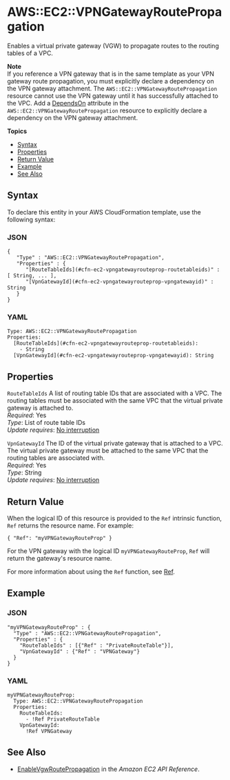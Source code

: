 # AWS::EC2::VPNGatewayRoutePropagation<a name="aws-resource-ec2-vpn-gatewayrouteprop"></a>

Enables a virtual private gateway \(VGW\) to propagate routes to the routing tables of a VPC\.

**Note**  
If you reference a VPN gateway that is in the same template as your VPN gateway route propagation, you must explicitly declare a dependency on the VPN gateway attachment\. The `AWS::EC2::VPNGatewayRoutePropagation` resource cannot use the VPN gateway until it has successfully attached to the VPC\. Add a [DependsOn](aws-attribute-dependson.md) attribute in the `AWS::EC2::VPNGatewayRoutePropagation` resource to explicitly declare a dependency on the VPN gateway attachment\.

**Topics**
+ [Syntax](#aws-resource-ec2-vpngatewayroutepropagation-syntax)
+ [Properties](#w4ab1c21c10d570c11)
+ [Return Value](#w4ab1c21c10d570c13)
+ [Example](#w4ab1c21c10d570c15)
+ [See Also](#w4ab1c21c10d570c17)

## Syntax<a name="aws-resource-ec2-vpngatewayroutepropagation-syntax"></a>

To declare this entity in your AWS CloudFormation template, use the following syntax:

### JSON<a name="aws-resource-ec2-vpngatewayroutepropagation-syntax.json"></a>

```
{
   "Type" : "AWS::EC2::VPNGatewayRoutePropagation",
   "Properties" : {
      "[RouteTableIds](#cfn-ec2-vpngatewayrouteprop-routetableids)" : [ String, ... ],
      "[VpnGatewayId](#cfn-ec2-vpngatewayrouteprop-vpngatewayid)" : String
   }
}
```

### YAML<a name="aws-resource-ec2-vpngatewayroutepropagation-syntax.yaml"></a>

```
Type: AWS::EC2::VPNGatewayRoutePropagation
Properties: 
  [RouteTableIds](#cfn-ec2-vpngatewayrouteprop-routetableids):
    - String
  [VpnGatewayId](#cfn-ec2-vpngatewayrouteprop-vpngatewayid): String
```

## Properties<a name="w4ab1c21c10d570c11"></a>

`RouteTableIds`  <a name="cfn-ec2-vpngatewayrouteprop-routetableids"></a>
A list of routing table IDs that are associated with a VPC\. The routing tables must be associated with the same VPC that the virtual private gateway is attached to\.  
*Required*: Yes  
*Type*: List of route table IDs  
*Update requires*: [No interruption](using-cfn-updating-stacks-update-behaviors.md#update-no-interrupt)

`VpnGatewayId`  <a name="cfn-ec2-vpngatewayrouteprop-vpngatewayid"></a>
The ID of the virtual private gateway that is attached to a VPC\. The virtual private gateway must be attached to the same VPC that the routing tables are associated with\.  
*Required*: Yes  
*Type*: String  
*Update requires*: [No interruption](using-cfn-updating-stacks-update-behaviors.md#update-no-interrupt)

## Return Value<a name="w4ab1c21c10d570c13"></a>

When the logical ID of this resource is provided to the `Ref` intrinsic function, `Ref` returns the resource name\. For example:

```
{ "Ref": "myVPNGatewayRouteProp" }
```

For the VPN gateway with the logical ID `myVPNGatewayRouteProp`, `Ref` will return the gateway's resource name\.

For more information about using the `Ref` function, see [Ref](intrinsic-function-reference-ref.md)\.

## Example<a name="w4ab1c21c10d570c15"></a>

### JSON<a name="aws-resource-ec2-vpngatewayroutepropagation-example.json"></a>

```
"myVPNGatewayRouteProp" : {
  "Type" : "AWS::EC2::VPNGatewayRoutePropagation",
  "Properties" : {
    "RouteTableIds" : [{"Ref" : "PrivateRouteTable"}],
    "VpnGatewayId" : {"Ref" : "VPNGateway"}
  }
}
```

### YAML<a name="aws-resource-ec2-vpngatewayroutepropagation-example.yaml"></a>

```
myVPNGatewayRouteProp: 
  Type: AWS::EC2::VPNGatewayRoutePropagation
  Properties:
    RouteTableIds: 
      - !Ref PrivateRouteTable
    VpnGatewayId: 
      !Ref VPNGateway
```

## See Also<a name="w4ab1c21c10d570c17"></a>
+ [EnableVgwRoutePropagation](https://docs.aws.amazon.com/AWSEC2/latest/APIReference/ApiReference-query-EnableVgwRoutePropagation.html) in the *Amazon EC2 API Reference*\.